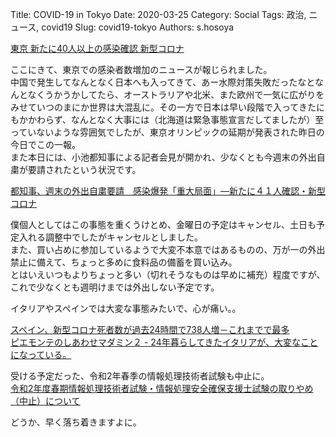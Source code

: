 Title: COVID-19 in Tokyo
Date: 2020-03-25
Category: Social
Tags: 政治, ニュース, covid19
Slug: covid19-tokyo
Authors: s.hosoya

[東京 新たに40人以上の感染確認 新型コロナ](https://www3.nhk.or.jp/news/html/20200325/k10012349681000.html)

ここにきて、東京での感染者数増加のニュースが報じられました。  
中国で発生してなんとなく日本へも入ってきて、あー水際対策失敗だったなとなんとなくうかうかしてたら、オーストラリアや北米、また欧州で一気に広がりをみせていつのまにか世界は大混乱に。その一方で日本は早い段階で入ってきたにもかかわらず、なんとなく大事には（北海道は緊急事態宣言だしてましたが）至っていないような雰囲気でしたが、東京オリンピックの延期が発表された昨日の今日でこの一報。  
また本日には、小池都知事による記者会見が開かれ、少なくとも今週末の外出自粛が要請されたという状況です。  

[都知事、週末の外出自粛要請　感染爆発「重大局面」―新たに４１人確認・新型コロナ](https://www.jiji.com/jc/article?k=2020032501047)  

僕個人としてはこの事態を重くうけとめ、金曜日の予定はキャンセル、土日も予定入れる調整中でしたがキャンセルとしました。  
また、買い占めに参加しているようで大変不本意ではあるものの、万が一の外出禁止に備えて、ちょっと多めに食料品の備蓄を買い込み。  
とはいえいつもよりちょっと多い（切れそうなものは早めに補充）程度ですが、これで少なくとも週明けまでは外出しない予定です。

イタリアやスペインでは大変な事態みたいで、心が痛い。。  

[スペイン、新型コロナ死者数が過去24時間で738人増－これまでで最多](https://www.bloomberg.co.jp/news/articles/2020-03-25/Q7QUBGT1UM0Z01)  
[ピエモンテのしあわせマダミン２ - 24年暮らしてきたイタリアが、大変なことになっている。](https://www.madamin2.me/2020/03/24.html)  

受ける予定だった、令和2年春季の情報処理技術者試験も中止に。  
[令和2年度春期情報処理技術者試験・情報処理安全確保支援士試験の取りやめ（中止）について](https://www.jitec.ipa.go.jp/1_00topic/topic_20200324.html)  


どうか、早く落ち着きますよに。  
